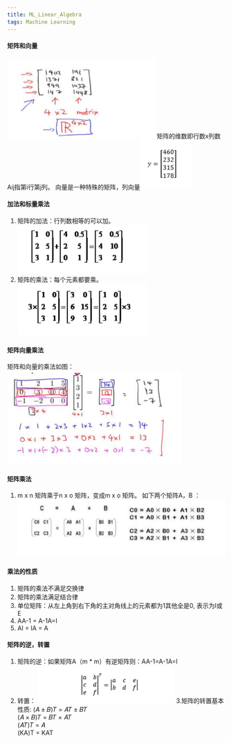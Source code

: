 ```yaml
---
title: ML_Linear_Algebra
tags: Machine Learning
---
```

#### 矩阵和向量
 ![image](https://github.com/jccjd/Coursera-Machine-Learning/blob/master/week-1/tu/image37.PNG?raw=true)
 矩阵的维数即行数x列数
 Aij指第i行第j列。
 向量是一种特殊的矩阵，列向量![image](https://github.com/jccjd/Coursera-Machine-Learning/blob/master/week-1/tu/image37.2.PNG?raw=true)

#### 加法和标量乘法
1. 矩阵的加法：行列数相等的可以加。
![image](https://github.com/jccjd/Coursera-Machine-Learning/blob/master/week-1/tu/image38.PNG?raw=true)
2. 矩阵的乘法：每个元素都要乘。
![image](https://github.com/jccjd/Coursera-Machine-Learning/blob/master/week-1/tu/image38.2.PNG?raw=true)
#### 矩阵向量乘法
矩阵和向量的乘法如图：
![image](https://github.com/jccjd/Coursera-Machine-Learning/blob/master/week-1/tu/image39.PNG?raw=true)
#### 矩阵乘法
1. m x n 矩阵乘于n x o 矩阵，变成m x o 矩阵。
如下两个矩阵A，B ：
![image](https://github.com/jccjd/Coursera-Machine-Learning/blob/master/week-1/tu/image40.PNG?raw=true)
#### 乘法的性质
1. 矩阵的乘法不满足交换律
2. 矩阵的乘法满足结合律
3. 单位矩阵：从左上角到右下角的主对角线上的元素都为1其他全是0, 表示为I或E
4. AA-1 = A-1A=I
5. AI = IA = A
#### 矩阵的逆，转置
1. 矩阵的逆：如果矩阵A（m * m）有逆矩阵则：AA-1=A-1A=I
2. 转置：
![image](https://github.com/jccjd/Coursera-Machine-Learning/blob/master/week-1/tu/image42.PNG?raw=true)
3.矩阵的转置基本性质: 
(𝐴 ± 𝐵)𝑇 = 𝐴𝑇 ± 𝐵𝑇  
(𝐴 × 𝐵)𝑇 = 𝐵𝑇 × 𝐴𝑇  
(𝐴𝑇)𝑇 = 𝐴  
(KA)T = KAT